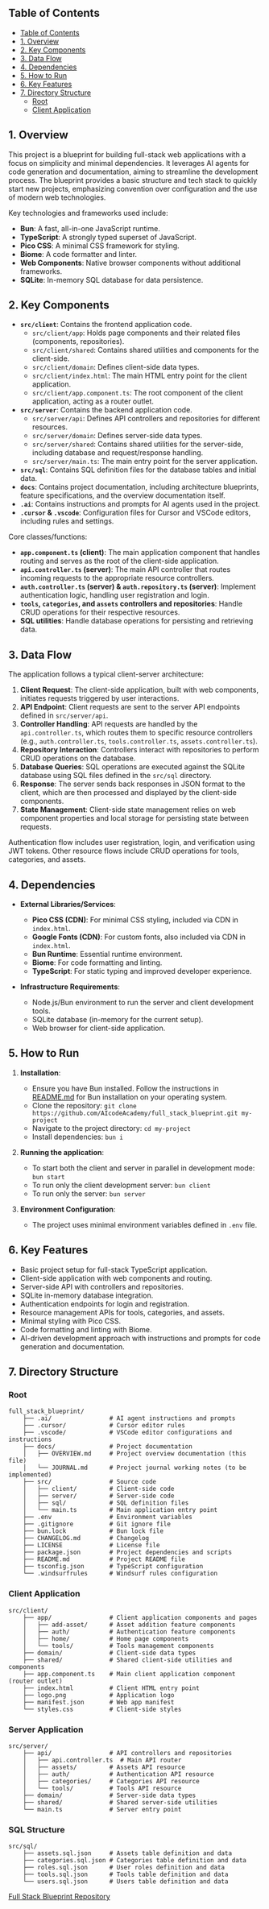 ## Table of Contents
- [Table of Contents](#table-of-contents)
- [1. Overview](#1-overview)
- [2. Key Components](#2-key-components)
- [3. Data Flow](#3-data-flow)
- [4. Dependencies](#4-dependencies)
- [5. How to Run](#5-how-to-run)
- [6. Key Features](#6-key-features)
- [7. Directory Structure](#7-directory-structure)
  - [Root](#root)
  - [Client Application](#client-application)

## 1. Overview

This project is a blueprint for building full-stack web applications with a focus on simplicity and minimal dependencies. It leverages AI agents for code generation and documentation, aiming to streamline the development process. The blueprint provides a basic structure and tech stack to quickly start new projects, emphasizing convention over configuration and the use of modern web technologies.

Key technologies and frameworks used include:

- **Bun**: A fast, all-in-one JavaScript runtime.
- **TypeScript**:  A strongly typed superset of JavaScript.
- **Pico CSS**: A minimal CSS framework for styling.
- **Biome**: A code formatter and linter.
- **Web Components**: Native browser components without additional frameworks.
- **SQLite**: In-memory SQL database for data persistence.

## 2. Key Components

- **`src/client`**: Contains the frontend application code.
  - `src/client/app`: Holds page components and their related files (components, repositories).
  - `src/client/shared`: Contains shared utilities and components for the client-side.
  - `src/client/domain`: Defines client-side data types.
  - `src/client/index.html`: The main HTML entry point for the client application.
  - `src/client/app.component.ts`: The root component of the client application, acting as a router outlet.
- **`src/server`**: Contains the backend application code.
  - `src/server/api`: Defines API controllers and repositories for different resources.
  - `src/server/domain`: Defines server-side data types.
  - `src/server/shared`: Contains shared utilities for the server-side, including database and request/response handling.
  - `src/server/main.ts`: The main entry point for the server application.
- **`src/sql`**: Contains SQL definition files for the database tables and initial data.
- **`docs`**: Contains project documentation, including architecture blueprints, feature specifications, and the overview documentation itself.
- **`.ai`**: Contains instructions and prompts for AI agents used in the project.
- **`.cursor` & `.vscode`**: Configuration files for Cursor and VSCode editors, including rules and settings.

Core classes/functions:

- **`app.component.ts` (client)**: The main application component that handles routing and serves as the root of the client-side application.
- **`api.controller.ts` (server)**: The main API controller that routes incoming requests to the appropriate resource controllers.
- **`auth.controller.ts` (server) & `auth.repository.ts` (server)**: Implement authentication logic, handling user registration and login.
- **`tools`, `categories`, and `assets` controllers and repositories**: Handle CRUD operations for their respective resources.
- **SQL utilities**: Handle database operations for persisting and retrieving data.

## 3. Data Flow

The application follows a typical client-server architecture:

1. **Client Request**: The client-side application, built with web components, initiates requests triggered by user interactions.
2. **API Endpoint**: Client requests are sent to the server API endpoints defined in `src/server/api`.
3. **Controller Handling**: API requests are handled by the `api.controller.ts`, which routes them to specific resource controllers (e.g., `auth.controller.ts`, `tools.controller.ts`, `assets.controller.ts`).
4. **Repository Interaction**: Controllers interact with repositories to perform CRUD operations on the database.
5. **Database Queries**: SQL operations are executed against the SQLite database using SQL files defined in the `src/sql` directory.
6. **Response**: The server sends back responses in JSON format to the client, which are then processed and displayed by the client-side components.
7. **State Management**: Client-side state management relies on web component properties and local storage for persisting state between requests.

Authentication flow includes user registration, login, and verification using JWT tokens. Other resource flows include CRUD operations for tools, categories, and assets.

## 4. Dependencies

- **External Libraries/Services**:
  - **Pico CSS (CDN)**: For minimal CSS styling, included via CDN in `index.html`.
  - **Google Fonts (CDN)**: For custom fonts, also included via CDN in `index.html`.
  - **Bun Runtime**: Essential runtime environment.
  - **Biome**: For code formatting and linting.
  - **TypeScript**: For static typing and improved developer experience.

- **Infrastructure Requirements**:
  - Node.js/Bun environment to run the server and client development tools.
  - SQLite database (in-memory for the current setup).
  - Web browser for client-side application.

## 5. How to Run

1. **Installation**:
   - Ensure you have Bun installed. Follow the instructions in [README.md](README.md) for Bun installation on your operating system.
   - Clone the repository: `git clone https://github.com/AIcodeAcademy/full_stack_blueprint.git my-project`
   - Navigate to the project directory: `cd my-project`
   - Install dependencies: `bun i`

2. **Running the application**:
   - To start both the client and server in parallel in development mode: `bun start`
   - To run only the client development server: `bun client`
   - To run only the server: `bun server`

3. **Environment Configuration**:
   - The project uses minimal environment variables defined in `.env` file.

## 6. Key Features

- Basic project setup for full-stack TypeScript application.
- Client-side application with web components and routing.
- Server-side API with controllers and repositories.
- SQLite in-memory database integration.
- Authentication endpoints for login and registration.
- Resource management APIs for tools, categories, and assets.
- Minimal styling with Pico CSS.
- Code formatting and linting with Biome.
- AI-driven development approach with instructions and prompts for code generation and documentation.

## 7. Directory Structure

### Root

```
full_stack_blueprint/
    ├── .ai/                # AI agent instructions and prompts
    ├── .cursor/            # Cursor editor rules
    ├── .vscode/            # VSCode editor configurations and instructions
    ├── docs/               # Project documentation
    │   ├── OVERVIEW.md     # Project overview documentation (this file)
    │   └── JOURNAL.md      # Project journal working notes (to be implemented)
    ├── src/                # Source code
    │   ├── client/         # Client-side code
    │   ├── server/         # Server-side code
    │   ├── sql/            # SQL definition files
    │   └── main.ts         # Main application entry point
    ├── .env                # Environment variables
    ├── .gitignore          # Git ignore file
    ├── bun.lock            # Bun lock file
    ├── CHANGELOG.md        # Changelog
    ├── LICENSE             # License file
    ├── package.json        # Project dependencies and scripts
    ├── README.md           # Project README file
    ├── tsconfig.json       # TypeScript configuration
    └── .windsurfrules      # Windsurf rules configuration
```

### Client Application

```  
src/client/
    ├── app/                # Client application components and pages
    │   ├── add-asset/      # Asset addition feature components
    │   ├── auth/           # Authentication feature components
    │   ├── home/           # Home page components
    │   └── tools/          # Tools management components
    ├── domain/             # Client-side data types
    ├── shared/             # Shared client-side utilities and components
    ├── app.component.ts    # Main client application component (router outlet)
    ├── index.html          # Client HTML entry point
    ├── logo.png            # Application logo
    ├── manifest.json       # Web app manifest
    └── styles.css          # Client-side styles
```  	

### Server Application

```
src/server/
    ├── api/                # API controllers and repositories
    │   ├── api.controller.ts  # Main API router
    │   ├── assets/         # Assets API resource
    │   ├── auth/           # Authentication API resource
    │   ├── categories/     # Categories API resource
    │   └── tools/          # Tools API resource
    ├── domain/             # Server-side data types
    ├── shared/             # Shared server-side utilities
    └── main.ts             # Server entry point
```

### SQL Structure

```
src/sql/
    ├── assets.sql.json     # Assets table definition and data
    ├── categories.sql.json # Categories table definition and data
    ├── roles.sql.json      # User roles definition and data
    ├── tools.sql.json      # Tools table definition and data
    └── users.sql.json      # Users table definition and data
```

[Full Stack Blueprint Repository](https://github.com/AIcodeAcademy/full_stack_blueprint)